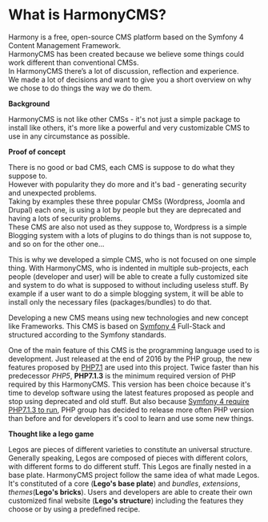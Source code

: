 # What is HarmonyCMS?

Harmony is a free, open-source CMS platform based on the Symfony 4 Content Management Framework.  
HarmonyCMS has been created because we believe some things could work different than conventional CMSs.  
In HarmonyCMS there’s a lot of discussion, reflection and experience.  
We made a lot of decisions and want to give you a short overview on why we chose to do things the way we do them.

**Background**

HarmonyCMS is not like other CMSs - it's not just a simple package to install like others, it's more like a powerful and very customizable CMS to use in any circumstance as possible.

**Proof of concept**

There is no good or bad CMS, each CMS is suppose to do what they suppose to.  
However with popularity they do more and it's bad - generating security and unexpected problems.  
Taking by examples these three popular CMSs \(Wordpress, Joomla and Drupal\) each one, is using a lot by people but they are deprecated and having a lots of security problems.  
These CMS are also not used as they suppose to, Wordpress is a simple Blogging system with a lots of plugins to do things than is not suppose to, and so on for the other one...

This is why we developed a simple CMS, who is not focused on one simple thing. With HarmonyCMS, who is indented in multiple sub-projects, each people \(developer and user\) will be able to create a fully customized site and system to do what is supposed to without including useless stuff. By example if a user want to do a simple blogging system, it will be able to install only the necessary files \(packages/bundles\) to do that.

Developing a new CMS means using new technologies and new concept like Frameworks. This CMS is based on [Symfony 4](https://symfony.com/blog/symfony-4-a-new-way-to-develop-applications) Full-Stack and structured according to the Symfony standards.

One of the main feature of this CMS is the programming language used to is development. Just released at the end of 2016 by the PHP group, the new features proposed by [PHP7.1](http://php.net/releases/7_1_0.php) are used into this project. Twice faster than his predecessor _PHP5_, **PHP7.1.3** is the minimum required version of PHP required by this HarmonyCMS. This version has been choice because it's time to develop software using the latest features proposed as people and stop using deprecated and old stuff. But also because [Symfony 4 require PHP7.1.3 to run](https://symfony.com/doc/current/reference/requirements.html), PHP group has decided to release more often PHP version than before and for developers it's cool to learn and use some new things.

**Thought like a lego game**

Legos are pieces of different varieties to constitute an universal structure. Generally speaking, Legos are composed of pieces with different colors, with different forms to do different stuff. This Legos are finally nested in a base plate. HarmonyCMS project follow the same idea of what made Legos. It's constituted of a core \(**Lego's base plate**\) and _bundles_, _extensions_, _themes_\(**Lego's bricks**\). Users and developers are able to create their own customized final website \(**Lego's structure**\) including the features they choose or by using a predefined recipe.

